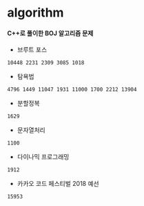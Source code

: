 # algorithm 
#### C++로 풀이한 BOJ 알고리즘 문제
* 브루트 포스
```
10448 2231 2309 3085 1018

```
* 탐욕법
```
4796 1449 11047 1931 11000 1700 2212 13904
```
* 분할정복
```
1629
```
* 문자열처리
```
1100
```
* 다이나믹 프로그래밍
```
1912
```
* 카카오 코드 페스티벌 2018 예선
```
15953
```